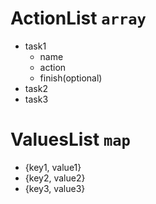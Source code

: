 # ActionList `array`
* task1
  * name
  * action
  * finish(optional)
* task2
* task3

# ValuesList    `map`
* {key1, value1}
* {key2, value2}
* {key3, value3}